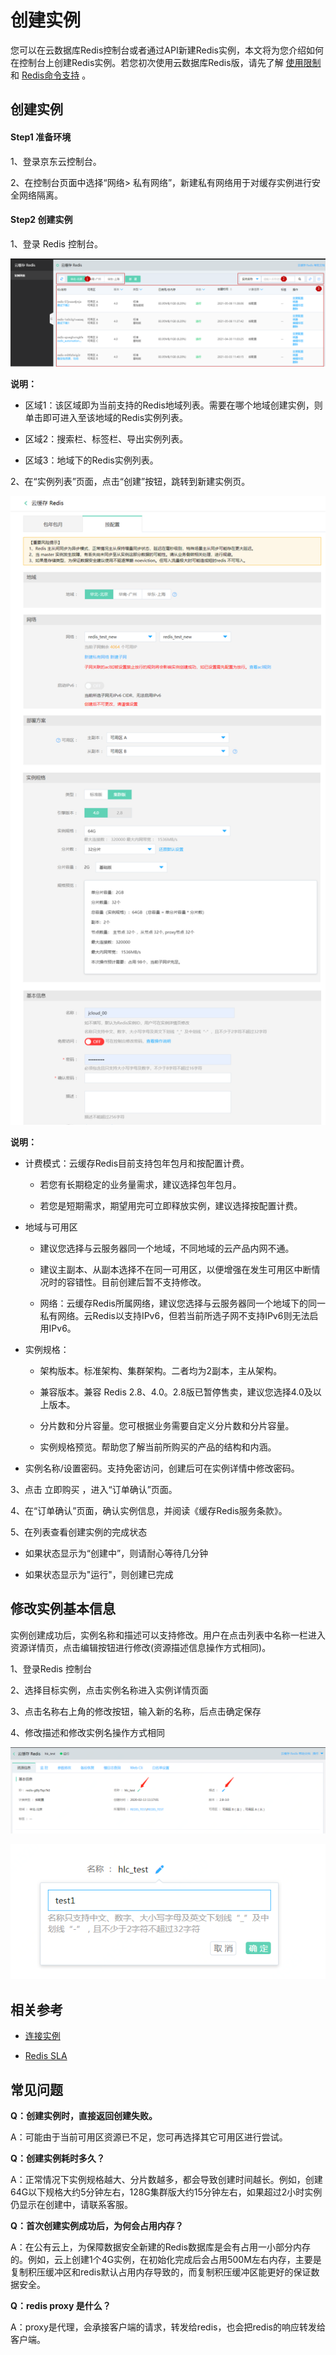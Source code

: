# 创建实例

您可以在云数据库Redis控制台或者通过API新建Redis实例，本文将为您介绍如何在控制台上创建Redis实例。若您初次使用云数据库Redis版，请先了解 [使用限制](../Introduction/Restrictions.md)     和 [Redis命令支持](../Getting-Started/Command-Supported.md)    。

##  创建实例
####  Step1 准备环境

1、登录京东云控制台。

2、在控制台页面中选择“网络> 私有网络”，新建私有网络用于对缓存实例进行安全网络隔离。

####  Step2 创建实例

1、登录 Redis 控制台。

![](../../../../image/Redis/Create-Instance-1.png)

**说明：**

-   区域1：该区域即为当前支持的Redis地域列表。需要在哪个地域创建实例，则单击即可进入至该地域的Redis实例列表。

-   区域2：搜索栏、标签栏、导出实例列表。

-   区域3：地域下的Redis实例列表。



2、在“实例列表”页面，点击“创建”按钮，跳转到新建实例页。

![](../../../../image/Redis/Create-Instance-2.png)

**说明：**

-   计费模式：云缓存Redis目前支持包年包月和按配置计费。

    -   若您有长期稳定的业务量需求，建议选择包年包月。

    -   若您是短期需求，期望用完可立即释放实例，建议选择按配置计费。

-   地域与可用区

    -   建议您选择与云服务器同一个地域，不同地域的云产品内网不通。

    -   建议主副本、从副本选择不在同一可用区，以便增强在发生可用区中断情况时的容错性。目前创建后暂不支持修改。

    -   网络：云缓存Redis所属网络，建议您选择与云服务器同一个地域下的同一私有网络。云Redis以支持IPv6，但若当前所选子网不支持IPv6则无法启用IPv6。

-   实例规格：

    -   架构版本。标准架构、集群架构。二者均为2副本，主从架构。

    -   兼容版本。兼容 Redis 2.8、4.0。2.8版已暂停售卖，建议您选择4.0及以上版本。

    -   分片数和分片容量。您可根据业务需要自定义分片数和分片容量。

    -   实例规格预览。帮助您了解当前所购买的产品的结构和内涵。

-   实例名称/设置密码。支持免密访问，创建后可在实例详情中修改密码。



3、点击 立即购买 ，进入“订单确认”页面。

4、在“订单确认”页面，确认实例信息，并阅读《缓存Redis服务条款》。

5、在列表查看创建实例的完成状态

-   如果状态显示为“创建中”，则请耐心等待几分钟

-   如果状态显示为"运行"，则创建已完成



##  修改实例基本信息

实例创建成功后，实例名称和描述可以支持修改。用户在点击列表中名称一栏进入资源详情页，点击编辑按钮进行修改(资源描述信息操作方式相同)。

1、登录Redis 控制台

2、选择目标实例，点击实例名称进入实例详情页面

3、点击名称右上角的修改按钮，输入新的名称，后点击确定保存

4、修改描述和修改实例名操作方式相同

![](../../../../image/Redis/Create-Instance-3.png)

![](../../../../image/Redis/Create-Instance-4.png)



##  相关参考

-  [连接实例](Connect-Instances.md)

-  [Redis SLA](https://docs.jdcloud.com/cn/product-service-agreement/caching-redis-service-level-agreement-sla)




##  常见问题

**Q：创建实例时，直接返回创建失败。**

A：可能由于当前可用区资源已不足，您可再选择其它可用区进行尝试。

**Q：创建实例耗时多久？**

A：正常情况下实例规格越大、分片数越多，都会导致创建时间越长。例如，创建64G以下规格大约5分钟左右，128G集群版大约15分钟左右，如果超过2小时实例仍显示在创建中，请联系客服。

**Q：首次创建实例成功后，为何会占用内存？**

A：在公有云上，为保障数据安全新建的Redis数据库是会有占用一小部分内存的。例如，云上创建1个4G实例，在初始化完成后会占用500M左右内存，主要是复制积压缓冲区和redis默认占用内存导致的，而复制积压缓冲区能更好的保证数据安全。

**Q：redis proxy 是什么？**

A：proxy是代理，会承接客户端的请求，转发给redis，也会把redis的响应转发给客户端。

